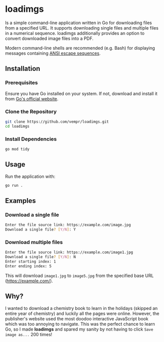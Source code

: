 # loadimgs

Is a simple command-line application written in Go for downloading files from a specified URL. It supports downloading single files and multiple files in a numerical sequence. loadimgs additionally provides an option to convert downloaded image files into a PDF.

Modern command-line shells are recommended (e.g. Bash) for displaying messages containing [ANSI escape sequences](https://gist.github.com/fnky/458719343aabd01cfb17a3a4f7296797).

## Installation
### Prerequisites
Ensure you have Go installed on your system. If not, download and install it from [Go's official website](https://go.dev/dl/).

### Clone the Repository
```sh
git clone https://github.com/vempr/loadimgs.git
cd loadimgs
```

### Install Dependencies
```sh
go mod tidy
```

## Usage
Run the application with:
```sh
go run .
```

## Examples
### Download a single file
```sh
Enter the file source link: https://example.com/image.jpg
Download a single file? [Y/N]: Y
```

### Download multiple files
```sh
Enter the file source link: https://example.com/image1.jpg
Download a single file? [Y/N]: N
Enter starting index: 1
Enter ending index: 5
```
This will download `image1.jpg` to `image5.jpg` from the specified base URL (https://example.com/).

## Why?

I wanted to download a chemistry book to learn in the holidays (skipped an entire year of chemistry) and luckily all the pages were online. However, the publisher's website used the most doodoo interactive JavaScript book which was too annoying to navigate. This was the perfect chance to learn Go, so I made <b>loadimgs</b> and spared my sanity by not having to click `Save image as...` 200 times!